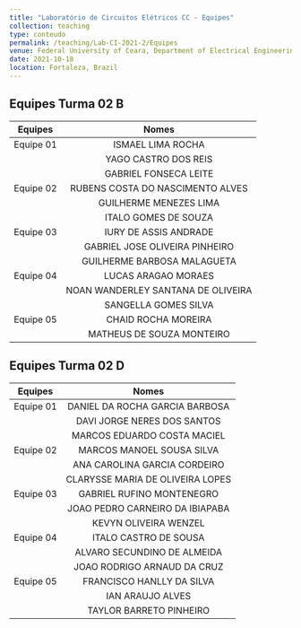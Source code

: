 ```yaml
---
title: "Laboratório de Circuitos Elétricos CC - Equipes"
collection: teaching
type: conteudo
permalink: /teaching/Lab-CI-2021-2/Equipes
venue: Federal University of Ceara, Department of Electrical Engineering
date: 2021-10-18
location: Fortaleza, Brazil
---
```


## Equipes Turma 02 B

|  Equipes      |                Nomes                  |
|:---------:    |:----------------------------------:   |
| Equipe 01     |          ISMAEL LIMA ROCHA            |
|               |        YAGO CASTRO DOS REIS           |
|               |        GABRIEL FONSECA LEITE          |
| Equipe 02     |  RUBENS COSTA DO NASCIMENTO ALVES     |
|               |       GUILHERME MENEZES LIMA          |
|               |        ITALO GOMES DE SOUZA           |
| Equipe 03     |        IURY DE ASSIS ANDRADE          |
|               |   GABRIEL JOSE OLIVEIRA PINHEIRO      |
|               |     GUILHERME BARBOSA MALAGUETA       |
| Equipe 04     |         LUCAS ARAGAO MORAES           |
|               | NOAN WANDERLEY SANTANA DE OLIVEIRA    |
|               |        SANGELLA GOMES SILVA           |
| Equipe 05     |         CHAID ROCHA MOREIRA           |
|               |      MATHEUS DE SOUZA MONTEIRO        |

## Equipes Turma 02 D

|  Equipes      |               Nomes               |
|:---------:    |:--------------------------------: |
| Equipe 01     |  DANIEL DA ROCHA GARCIA BARBOSA   |
|               |    DAVI JORGE NERES DOS SANTOS    |
|               |    MARCOS EDUARDO COSTA MACIEL    |
| Equipe 02     |     MARCOS MANOEL SOUSA SILVA     |
|               |   ANA CAROLINA GARCIA CORDEIRO    |
|               | CLARYSSE MARIA DE OLIVEIRA LOPES  |
| Equipe 03     |     GABRIEL RUFINO MONTENEGRO     |
|               |  JOAO PEDRO CARNEIRO DA IBIAPABA  |
|               |       KEVYN OLIVEIRA WENZEL       |
| Equipe 04     |       ITALO CASTRO DE SOUSA       |
|               |    ALVARO SECUNDINO DE ALMEIDA    |
|               |    JOAO RODRIGO ARNAUD DA CRUZ    |
| Equipe 05     |     FRANCISCO HANLLY DA SILVA     |
|               |         IAN ARAUJO ALVES          |
|               |      TAYLOR BARRETO PINHEIRO      |



